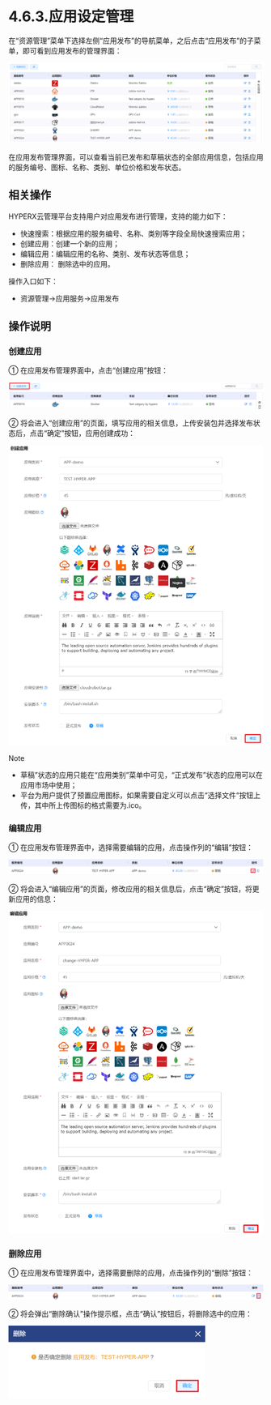 # 4.6.3.应用设定管理

在“资源管理”菜单下选择左侧“应用发布”的导航菜单，之后点击“应用发布”的子菜单，即可看到应用发布的管理界面：

![image-20210126144741879](application_design.assets/image-20210126144741879.png)

在应用发布管理界面，可以查看当前已发布和草稿状态的全部应用信息，包括应用的服务编号、图标、名称、类别、单位价格和发布状态。

## 相关操作

HYPERX云管理平台支持用户对应用发布进行管理，支持的能力如下：

- 快速搜索：根据应用的服务编号、名称、类别等字段全局快速搜索应用；
- 创建应用：创建一个新的应用；
- 编辑应用：编辑应用的名称、类别、发布状态等信息；
- 删除应用： 删除选中的应用。

操作入口如下：

- 资源管理→应用服务→应用发布

## 操作说明

### 创建应用

① 在应用发布管理界面中，点击“创建应用”按钮：

![image-20201222154840913](application_design.assets/image-20201222154840913.png)

② 将会进入“创建应用”的页面，填写应用的相关信息，上传安装包并选择发布状态后，点击“确定”按钮，应用创建成功：

![image-20201222155459638](application_design.assets/image-20201222155459638.png)

> [!NOTE]
>
> - 草稿”状态的应用只能在“应用类别”菜单中可见，“正式发布”状态的应用可以在应用市场中使用；
> - 平台为用户提供了预置应用图标，如果需要自定义可以点击“选择文件“按钮上传，其中所上传图标的格式需要为.ico。

### 编辑应用

① 在应用发布管理界面中，选择需要编辑的应用，点击操作列的“编辑”按钮：

![image-20201222155543321](application_design.assets/image-20201222155543321.png)

② 将会进入“编辑应用”的页面，修改应用的相关信息后，点击“确定”按钮，将更新应用的信息：

![image-20201222155726527](application_design.assets/image-20201222155726527.png)

### 删除应用

① 在应用发布管理界面中，选择需要删除的应用，点击操作列的“删除”按钮：

![image-20201222155602677](application_design.assets/image-20201222155602677.png)

② 将会弹出“删除确认”操作提示框，点击“确认”按钮后，将删除选中的应用：

<img src="application_design.assets/image-20210121124135986.png" alt="image-20210121124135986" style="zoom:50%;" />